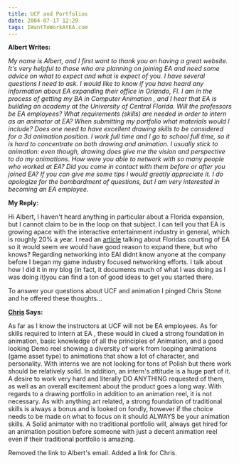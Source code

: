 ```yaml
---
title: UCF and Portfolios
date: 2004-07-17 12:29
tags: IWantToWorkAtEA.com
---
```

**Albert Writes:**

*My name is Albert, and I first want to thank you on having a great website. It's very helpful to those who are planning on joining EA and need some advice on what to expect and what is expect of you. I have several questions I need to ask. I would like to know if you have heard any information about EA expanding their office in Orlando, Fl. I am in the process of getting my BA in Computer Animation , and I hear that EA is building an academy at the University of Central Florida. Will the professors be EA employees? What requirements (skills) are needed in order to intern as an animator at EA? When submitting my portfolio what materials would I include? Does one need to have excellent drawing skills to be considered for a 3d animation position. I work full time and I go to school full time, so it is hard to concentrate on both drawing and animation. I usually stick to animation: even though, drawing does give me the vision and perspective to do my animations. How were you able to network with so many people who worked at EA? Did you come in contact with them before or after you joined EA? If you can give me some tips I would greatly appreciate it. I do apologize for the bombardment of questions, but I am very interested in becoming an EA employee.*

**My Reply:** 

Hi Albert, I haven't heard anything in particular about a Florida expansion, but I cannot claim to be in the loop on that subject. I can tell you that EA is growing apace with the interactive entertainment industry in general, which is roughly 20% a year. I read an [article][2] talking about Floridas courting of EA so it would seem we would have good reason to expand there, but who knows? Regarding networking into EAI didnt know anyone at the company before I began my game industry focused networking efforts. I talk about how I did it in my blog (in fact, it documents much of what I was doing as I was doing it)you can find a ton of good ideas to get you started there.

To answer your questions about UCF and animation I pinged Chris Stone and he offered these thoughts...

**[Chris][1] Says:**

As far as I know the instructors at UCF will not be EA employees. As for skills required to intern at EA , these would in clued a strong foundation in animation, basic knowledge of all the principles of Animation, and a good looking Demo reel showing a diversity of work from looping animations (game asset type) to animations that show a lot of character, and personality. With interns we are not looking for tons of Polish but there work should be relatively solid. In addition, an intern's attitude is a huge part of it. A desire to work very hard and literally DO ANYTHING requested of them, as well as an overall excitement about the product goes a long way. With regards to a drawing portfolio in addition to an animation reel, it is not necessary. As with anything art related, a strong foundation of traditional skills is always a bonus and is looked on fondly, however if the choice needs to be made on what to focus on it should ALWAYS be your animation skills. A Solid animator with no traditional portfolio will, always get hired for an animation position before someone with just a decent animation reel even if their traditional portfolio is amazing.

Removed the link to Albert's email. Added a link for Chris.

 [1]: http://www.mobygames.com/developer/sheet/view/developerId,43181/
 [2]: http://www.gamespot.com/articles/florida-woos-ea-with-game-development-academy/1100-6100195/

